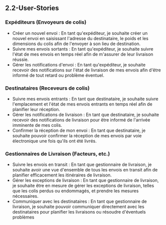 ## 2.2-User-Stories ##

### Expéditeurs (Envoyeurs de colis) ###

* Créer un nouvel envoi : En tant qu'expéditeur, je souhaite créer un nouvel envoi en saisissant l'adresse du destinataire, le poids et les dimensions du colis afin de l'envoyer à son lieu de destination.
* Suivre mes envois sortants : En tant qu'expéditeur, je souhaite suivre l'état de mes envois en temps réel afin de m'assurer de leur livraison réussie.
* Gérer les notifications d'envoi : En tant qu'expéditeur, je souhaite recevoir des notifications sur l'état de livraison de mes envois afin d'être informé de tout retard ou problème éventuel.

### Destinataires (Receveurs de colis) ###

* Suivre mes envois entrants : En tant que destinataire, je souhaite suivre l'emplacement et l'état de mes envois entrants en temps réel afin de planifier leur réception.
* Gérer les notifications de livraison : En tant que destinataire, je souhaite recevoir des notifications de livraison pour être informé de l'arrivée imminente de mes colis.
* Confirmer la réception de mon envoi : En tant que destinataire, je souhaite pouvoir confirmer la réception de mes envois par voie électronique une fois qu'ils ont été livrés.

### Gestionnaires de Livraison (Facteurs, etc.) ###

* Suivre les envois en transit : En tant que gestionnaire de livraison, je souhaite avoir une vue d'ensemble de tous les envois en transit afin de planifier efficacement les itinéraires de livraison.
* Gérer les exceptions de livraison : En tant que gestionnaire de livraison, je souhaite être en mesure de gérer les exceptions de livraison, telles que les colis perdus ou endommagés, et prendre les mesures nécessaires.
* Communiquer avec les destinataires : En tant que gestionnaire de livraison, je souhaite pouvoir communiquer directement avec les destinataires pour planifier les livraisons ou résoudre d'éventuels problèmes
